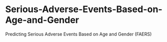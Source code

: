 # Serious-Adverse-Events-Based-on-Age-and-Gender
Predicting Serious Adverse Events Based on Age and Gender (FAERS)
